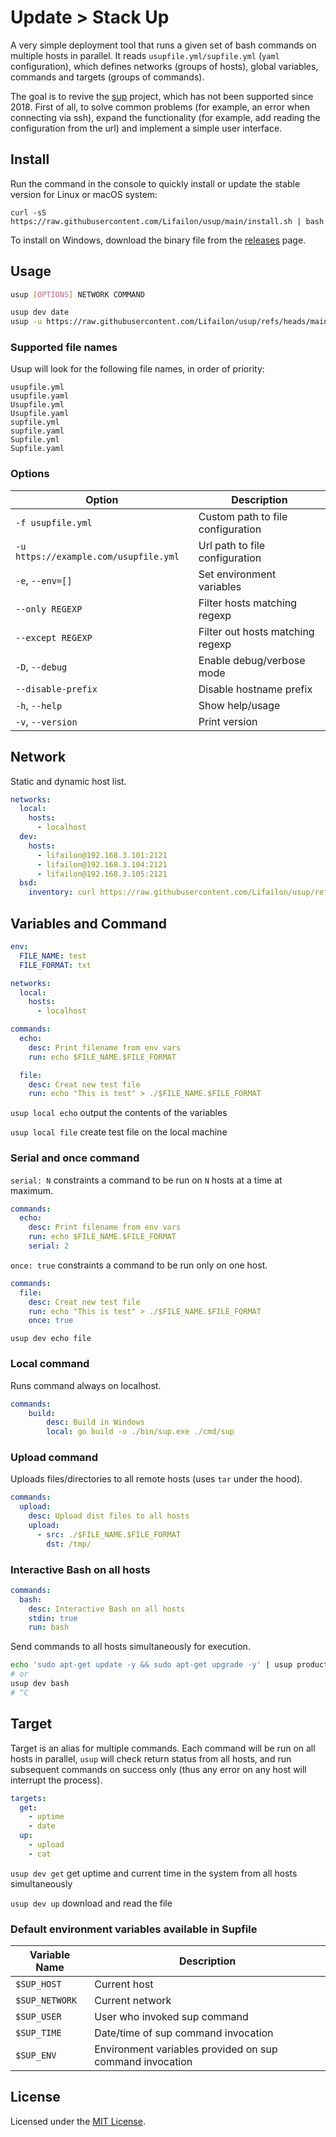 # Update > Stack Up

A very simple deployment tool that runs a given set of bash commands on multiple hosts in parallel. It reads `usupfile.yml/supfile.yml` (`yaml` configuration), which defines networks (groups of hosts), global variables, commands and targets (groups of commands).

The goal is to revive the [sup](https://github.com/pressly/sup) project, which has not been supported since 2018. First of all, to solve common problems (for example, an error when connecting via ssh), expand the functionality (for example, add reading the configuration from the url) and implement a simple user interface.

## Install

Run the command in the console to quickly install or update the stable version for Linux or macOS system:

```shell
curl -sS https://raw.githubusercontent.com/Lifailon/usup/main/install.sh | bash
```

To install on Windows, download the binary file from the [releases](https://github.com/Lifailon/usup/releases) page.

## Usage

```bash
usup [OPTIONS] NETWORK COMMAND

usup dev date
usup -u https://raw.githubusercontent.com/Lifailon/usup/refs/heads/main/usupfile.yml dev date
```

### Supported file names

Usup will look for the following file names, in order of priority:

```
usupfile.yml
usupfile.yaml
Usupfile.yml
Usupfile.yaml
supfile.yml
supfile.yaml
Supfile.yml
Supfile.yaml
```

### Options

| Option                                  | Description                         |
| -                                       | -                                   |
| `-f usupfile.yml`                       | Custom path to file configuration   |
| `-u https://example.com/usupfile.yml`   | Url path to file configuration      |
| `-e`, `--env=[]`                        | Set environment variables           |
| `--only REGEXP`                         | Filter hosts matching regexp        |
| `--except REGEXP`                       | Filter out hosts matching regexp    |
| `-D`, `--debug`                         | Enable debug/verbose mode           |
| `--disable-prefix`                      | Disable hostname prefix             |
| `-h`, `--help`                          | Show help/usage                     |
| `-v`, `--version`                       | Print version                       |

## Network

Static and dynamic host list.

```yaml
networks:
  local:
    hosts:
      - localhost
  dev:
    hosts:
      - lifailon@192.168.3.101:2121
      - lifailon@192.168.3.104:2121
      - lifailon@192.168.3.105:2121
  bsd:
    inventory: curl https://raw.githubusercontent.com/Lifailon/usup/refs/heads/main/hostlist
```

## Variables and Command

```yaml
env:
  FILE_NAME: test
  FILE_FORMAT: txt

networks:
  local:
    hosts:
      - localhost

commands:
  echo:
    desc: Print filename from env vars
    run: echo $FILE_NAME.$FILE_FORMAT

  file:
    desc: Creat new test file
    run: echo "This is test" > ./$FILE_NAME.$FILE_FORMAT
```

`usup local echo` output the contents of the variables

`usup local file` create test file on the local machine

### Serial and once command

`serial: N` constraints a command to be run on `N` hosts at a time at maximum.

```yaml
commands:
  echo:
    desc: Print filename from env vars
    run: echo $FILE_NAME.$FILE_FORMAT
    serial: 2
```

`once: true` constraints a command to be run only on one host.

```yaml
commands:
  file:
    desc: Creat new test file
    run: echo "This is test" > ./$FILE_NAME.$FILE_FORMAT
    once: true
```

`usup dev echo file`

### Local command

Runs command always on localhost.

```yaml
commands:
    build:
        desc: Build in Windows
        local: go build -o ./bin/sup.exe ./cmd/sup
```

### Upload command

Uploads files/directories to all remote hosts (uses `tar` under the hood).

```yaml
commands:
  upload:
    desc: Upload dist files to all hosts
    upload:
      - src: ./$FILE_NAME.$FILE_FORMAT
        dst: /tmp/
```

### Interactive Bash on all hosts

```yaml
commands:
  bash:
    desc: Interactive Bash on all hosts
    stdin: true
    run: bash
```

Send commands to all hosts simultaneously for execution.

```bash
echo 'sudo apt-get update -y && sudo apt-get upgrade -y' | usup production bash
# or
usup dev bash
# ^C
```

## Target

Target is an alias for multiple commands. Each command will be run on all hosts in parallel,
`usup` will check return status from all hosts, and run subsequent commands on success only
(thus any error on any host will interrupt the process).

```yaml
targets:
  get:
    - uptime
    - date
  up:
    - upload
    - cat
```

`usup dev get` get uptime and current time in the system from all hosts simultaneously

`usup dev up` download and read the file

### Default environment variables available in Supfile

| Variable Name     | Description                                               |
| -                 | -                                                         |
| `$SUP_HOST`       | Current host                                              |
| `$SUP_NETWORK`    | Current network                                           |
| `$SUP_USER`       | User who invoked sup command                              |
| `$SUP_TIME`       | Date/time of sup command invocation                       |
| `$SUP_ENV`        | Environment variables provided on sup command invocation  |

## License

Licensed under the [MIT License](./LICENSE).
